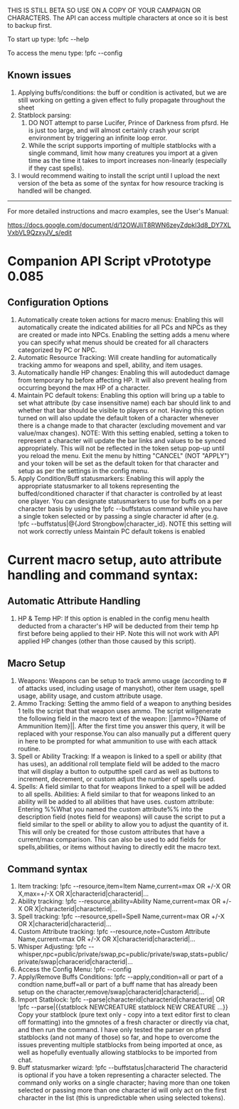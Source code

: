 THIS IS STILL BETA SO USE ON A COPY OF YOUR CAMPAIGN OR CHARACTERS. The API can access multiple characters at once so it is best to backup first.

To start up type:
!pfc --help

To access the menu type:
!pfc --config

Known issues
------------
1. Applying buffs/conditions: the buff or condition is activated, but we are still working on getting a given effect to fully propagate throughout the sheet
1. Statblock parsing: 
    1. DO NOT attempt to parse Lucifer, Prince of Darkness from pfsrd. He is just too large, and will almost certainly crash your script environment by triggering an infinite loop error.
    1. While the script supports importing of multiple statblocks with a single command, limit how many creatures you import at a given time as the time it takes to import increases non-linearly (especially if they cast spells).
1. I would recommend waiting to install the script until I upload the next version of the beta as some of the syntax for how resource tracking is handled will be changed.
____________
For more detailed instructions and macro examples, see the User's Manual:

https://docs.google.com/document/d/12OWJIiT8RWN6zeyZdpkl3d8_DY7XLVxbVL9QzxyJV_s/edit

Companion API Script vPrototype 0.085
============
Configuration Options
------------
1. Automatically create token actions for macro menus: Enabling this will automatically create the indicated abilities for all PCs and NPCs as they are created or made into NPCs. Enabling the setting adds a menu where you can specify what menus should be created for all characters categorized by PC or NPC.
1. Automatic Resource Tracking: Will create handling for automatically tracking ammo for weapons and spell, ability, and item usages.
1. Automatically handle HP changes: Enabling this will autodeduct damage from temporary hp before affecting HP. It will also prevent healing from occurring beyond the max HP of a character.
1. Maintain PC default tokens: Enabling this option will bring up a table to set what attribute (by case insensitive name) each bar should link to and whether that bar should be visible to players or not. Having this option turned on will also update the default token of a character whenever there is a change made to that character (excluding movement and var value/max changes). NOTE: With this setting enabled, setting a token to represent a character will update the bar links and values to be synced appropriately. This will not be reflected in the token setup pop-up until you reload the menu. Exit the menu by hitting "CANCEL" (NOT "APPLY") and your token will be set as the default token for that character and setup as per the settings in the config menu.
1. Apply Condition/Buff statusmarkers: Enabling this will apply the appropriate statusmarker to all tokens representing the buffed/conditioned character if that character is controlled by at least one player. You can designate statusmarkers to use for buffs on a per character basis by using the !pfc --buffstatus command while you have a single token selected or by passing a single character id after (e.g. !pfc --buffstatus|@{Jord Strongbow|character_id}. NOTE this setting will not work correctly unless Maintain PC default tokens is enabled


Current macro setup, auto attribute handling and command syntax:
============
Automatic Attribute Handling
------------
1. HP & Temp HP: If this option is enabled in the config menu health deducted from a character's HP will be deducted from their temp hp first before being applied to their HP. Note this will not work with API applied HP changes (other than those caused by this script).

Macro Setup
------------
1. Weapons: Weapons can be setup to track ammo usage (according to # of attacks used, including usage of manyshot), other item usage, spell usage, ability usage, and custom attribute usage.
1. Ammo Tracking: Setting the ammo field of a weapon to anything besides 1 tells the script that that weapon uses ammo. The script willgenerate the following field in the macro text of the weapon: ||ammo=?{Name of Ammunition Item}||. After the first time you answer this query, it will be replaced with your response.You can also manually put a different query in here to be prompted for what ammunition to use with each attack routine.
1. Spell or Ability Tracking: If a weapon is linked to a spell or ability (that has uses), an additional roll template field will be added to the macro that will display a button to outputthe spell card as well as buttons to increment, decrement, or custom adjust the number of spells used.
1. Spells: A field similar to that for weapons linked to a spell will be added to all spells.
Abilities: A field similar to that for weapons linked to an ability will be added to all abilities that have uses.
custom attribute: Entering %%What you named the custom attribute%% into the description field (notes field for weapons) will cause the script to put a field similar to the spell or ability to allow you to adjust the quantity of it. This will only be created for those custom attributes that have a current/max comparison. This can also be used to add fields for spells,abilities, or items without having to directly edit the macro text.

Command syntax
------------
1. Item tracking: !pfc --resource,item=Item Name,current=max OR +/-X OR X,max=+/-X OR X|characterid|characterid|...
1. Ability tracking: !pfc --resource,ability=Ability Name,current=max OR +/-X OR X|characterid|characterid|...
1. Spell tracking: !pfc --resource,spell=Spell Name,current=max OR +/-X OR X|characterid|characterid|...
1. Custom Attribute tracking: !pfc --resource,note=Custom Attribute Name,current=max OR +/-X OR X|characterid|characterid|...
1. Whisper Adjusting: !pfc --whisper,npc=public/private/swap,pc=public/private/swap,stats=public/private/swap|characerid|characterid|...
1. Access the Config Menu: !pfc --config
1. Apply/Remove Buffs Conditions: !pfc --apply,condition=all or part of a condtion name,buff=all or part of a buff name that has already been setup on the character,remove/swap|characterid|characterid|...
1. Import Statblock: !pfc --parse|characterid|characterid|characterid| OR !pfc --parse|{{statblock NEWCREATURE statblock NEW CREATURE ...}}
Copy your statblock (pure text only - copy into a text editor first to clean off formatting) into the gmnotes of a fresh character or directly via chat, and then run the command. I have only tested the parser on pfsrd statblocks (and not many of those) so far, and hope to overcome the issues preventing multiple statblocks from being imported at once, as well as hopefully eventually allowing statblocks to be imported from chat.
1. Buff statusmarker wizard: !pfc --buffstatus|characterid
The characterid is optional if you have a token representing a character selected. The command only works on a single character; having more than one token selected or passing more than one character id will only act on the first character in the list (this is unpredictable when using selected tokens).


